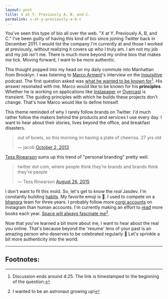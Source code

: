 ```yaml
---
layout: post
title: X at Y. Previously A, B, and C.
permalink: x-at-y-previously-a-b-c
---
```


You've seen this type of bio all over the web. "X at Y. Previously A, B, and C." I've been guilty of having this kind of bio since joining Twitter back in December 2011. I would list the company I'm currently at and those I worked at previously, without realizing it covers up who I truly am. I am not my job and my job isn't me. There is much more beyond my online bios that makes me tick. Moving forward, I want to be more authentic.

This thought popped into my head on my daily commute into Manhattan from Brooklyn. I was listening to [Marco Arment](https://twitter.com/marcoarment)'s interview on the [Inquisitive](https://overcast.fm/itunes909109678/inquisitive) podcast. The first question asked was [what he wanted to be known for](https://overcast.fm/+Fg9IeSC2o/0:37)[^1]. His answer resonated with me. Marco would like to be known for his **principles**. Whether he is working on applications like [Instapaper](http://instapaper.com) or [Overcast](http://overcast.fm) is transient. The guiding principles with which he builds these projects don't change. That's how Marco would like to define himself.

This theme reminded of why I rarely follow brands on Twitter. I'd much rather follow the makers behind the products and services I use every day. I want to hear about their stories, lives beyond the office, and breakfast disasters.

<blockquote class="twitter-tweet" lang="en"><p lang="en" dir="ltr">out of bowls, so this morning im having a plate of cheerios. 27 yrs old</p>&mdash; jacob <a href="https://twitter.com/fat/status/385409984638365696">October 2, 2013</a></blockquote> <script async src="//platform.twitter.com/widgets.js" charset="utf-8"></script>

[Tess Rinearson](https://twitter.com/_tessr) sums up this trend of "personal branding" pretty well.

<blockquote class="twitter-tweet" lang="en"><p lang="en" dir="ltr">twitter dot com, where people think they&#39;re brands and brands think they&#39;re people</p>&mdash; Tess Rinearson <a href="https://twitter.com/_tessr/status/636649966371344384">August 26, 2015</a></blockquote> <script async src="//platform.twitter.com/widgets.js" charset="utf-8"></script>

I don't want to fit this mold. So, let's get to know the _real_ Jasdev. I'm constantly building [habits](https://www.coach.me/users/3140daf3d432d7f0065b/activity). My favorite emoji is 🚀. I used to compete on a [bhangra](https://www.youtube.com/watch?v=vXgF-Ezg78c&feature=youtu.be&t=15s) team for three years. I probably follow more [corgi accounts](https://www.instagram.com/zoeydacorgi/) on Instagram than human accounts. I'm currently making an effort to [read](https://docs.google.com/spreadsheets/d/1_MuAkdaBHq5ib_fEJk6JBA4POMFk0BfIx8jRmbLXEmA/edit#gid=0) more books each year. [Space will always fascinate me](https://twitter.com/jasdev/status/428517906813423616)[^2].

Now that you've learned a bit more about me, I want to hear about the real you online. That's because beyond the 'resume' lens of your past is an amazing person who deserves to be celebrated regularly 👏 Let's sprinkle a bit more authenticity into the world.

---

## Footnotes:

[^1]: Discussion ends around 4:25. The link is timestamped to the beginning of the question.

[^2]: I wanted to be an astronaut growing up!
